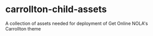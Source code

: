 # carrollton-child-assets
A collection of assets needed for deployment of Get Online NOLA's Carrollton theme
